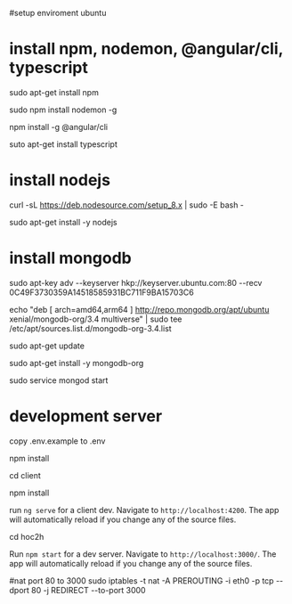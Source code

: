 #setup enviroment ubuntu

# install npm, nodemon, @angular/cli, typescript
sudo apt-get install npm

sudo npm install nodemon -g

npm install -g @angular/cli

suto apt-get install typescript

# install nodejs
curl -sL https://deb.nodesource.com/setup_8.x | sudo -E bash -

sudo apt-get install -y nodejs

# install mongodb
sudo apt-key adv --keyserver hkp://keyserver.ubuntu.com:80 --recv 0C49F3730359A14518585931BC711F9BA15703C6

echo "deb [ arch=amd64,arm64 ] http://repo.mongodb.org/apt/ubuntu xenial/mongodb-org/3.4 multiverse" | sudo tee /etc/apt/sources.list.d/mongodb-org-3.4.list

sudo apt-get update

sudo apt-get install -y mongodb-org

sudo service mongod start

# development server

copy .env.example to .env

npm install

cd client

npm install

run `ng serve` for a client dev. Navigate to `http://localhost:4200`.  The app will automatically reload if you change any of the source files.

cd hoc2h

Run `npm start` for a dev server. Navigate to `http://localhost:3000/`. The app will automatically reload if you change any of the source files.

#nat port 80 to 3000
sudo iptables -t nat -A PREROUTING -i eth0 -p tcp --dport 80 -j REDIRECT --to-port 3000

